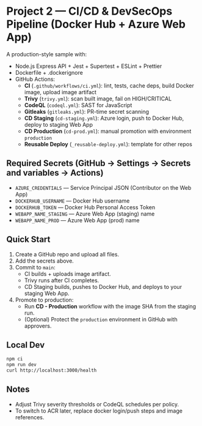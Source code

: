 # Project 2 — CI/CD & DevSecOps Pipeline (Docker Hub + Azure Web App)

A production-style sample with:
- Node.js Express API + Jest + Supertest + ESLint + Prettier
- Dockerfile + .dockerignore
- GitHub Actions:
  - **CI** (`.github/workflows/ci.yml`): lint, tests, cache deps, build Docker image, upload image artifact
  - **Trivy** (`trivy.yml`): scan built image, fail on HIGH/CRITICAL
  - **CodeQL** (`codeql.yml`): SAST for JavaScript
  - **Gitleaks** (`gitleaks.yml`): PR-time secret scanning
  - **CD Staging** (`cd-staging.yml`): Azure login, push to Docker Hub, deploy to staging Web App
  - **CD Production** (`cd-prod.yml`): manual promotion with environment `production`
  - **Reusable Deploy** (`_reusable-deploy.yml`): template for other repos

## Required Secrets (GitHub → Settings → Secrets and variables → Actions)
- `AZURE_CREDENTIALS` — Service Principal JSON (Contributor on the Web App)
- `DOCKERHUB_USERNAME` — Docker Hub username
- `DOCKERHUB_TOKEN` — Docker Hub Personal Access Token
- `WEBAPP_NAME_STAGING` — Azure Web App (staging) name
- `WEBAPP_NAME_PROD` — Azure Web App (prod) name

## Quick Start
1. Create a GitHub repo and upload all files.
2. Add the secrets above.
3. Commit to `main`:
   - CI builds + uploads image artifact.
   - Trivy runs after CI completes.
   - CD Staging builds, pushes to Docker Hub, and deploys to your staging Web App.
4. Promote to production:
   - Run **CD - Production** workflow with the image SHA from the staging run.
   - (Optional) Protect the `production` environment in GitHub with approvers.

## Local Dev
```bash
npm ci
npm run dev
curl http://localhost:3000/health
```

## Notes
- Adjust Trivy severity thresholds or CodeQL schedules per policy.
- To switch to ACR later, replace docker login/push steps and image references.
